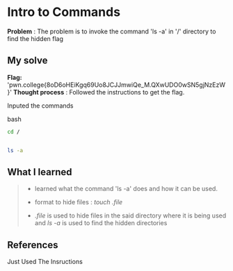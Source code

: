 



# Intro to Commands 

**Problem** : The problem is to invoke  the command 'ls -a' in '/' directory to find the hidden flag

## My solve

**Flag:** 'pwn.college{8oD6oHEiKgq69Uo8JCJJmwiQe_M.QXwUDO0wSN5gjNzEzW}'
**Thought process** :   Followed the instructions  to get the flag.

Inputed the commands


bash
```bash
cd /


ls -a


```


## What I learned
>* learned what the command 'ls -a' does and how it can be used.
> 
>
>* format to hide files : *touch .file*  
> 
> 
>* *.file* is used to hide files in the said directory where it is being used and *ls -a* is used to find the hidden directories

## References
Just Used The Insructions
